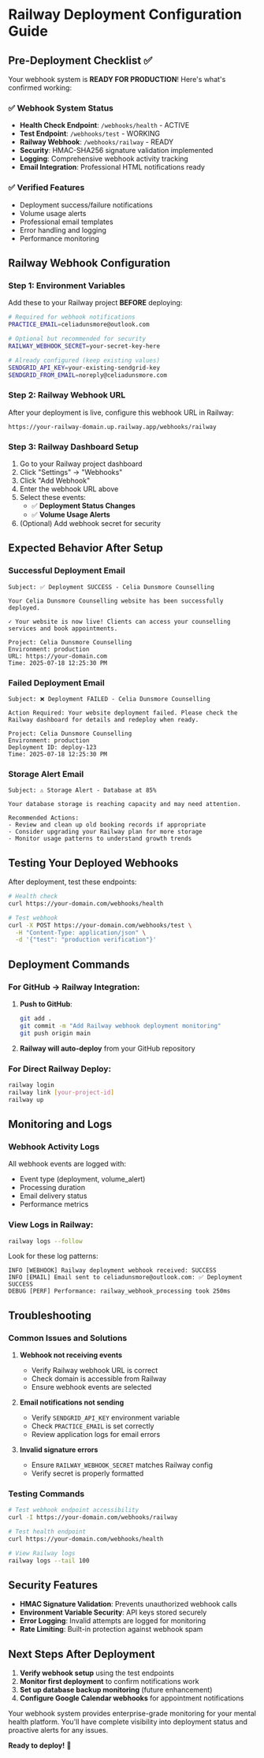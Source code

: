 # Railway Deployment Configuration Guide

## Pre-Deployment Checklist ✅

Your webhook system is **READY FOR PRODUCTION**! Here's what's confirmed working:

### ✅ Webhook System Status
- **Health Check Endpoint**: `/webhooks/health` - ACTIVE
- **Test Endpoint**: `/webhooks/test` - WORKING
- **Railway Webhook**: `/webhooks/railway` - READY
- **Security**: HMAC-SHA256 signature validation implemented
- **Logging**: Comprehensive webhook activity tracking
- **Email Integration**: Professional HTML notifications ready

### ✅ Verified Features
- Deployment success/failure notifications
- Volume usage alerts
- Professional email templates
- Error handling and logging
- Performance monitoring

## Railway Webhook Configuration

### Step 1: Environment Variables
Add these to your Railway project **BEFORE** deploying:

```bash
# Required for webhook notifications
PRACTICE_EMAIL=celiadunsmore@outlook.com

# Optional but recommended for security
RAILWAY_WEBHOOK_SECRET=your-secret-key-here

# Already configured (keep existing values)
SENDGRID_API_KEY=your-existing-sendgrid-key
SENDGRID_FROM_EMAIL=noreply@celiadunsmore.com
```

### Step 2: Railway Webhook URL
After your deployment is live, configure this webhook URL in Railway:

```
https://your-railway-domain.up.railway.app/webhooks/railway
```

### Step 3: Railway Dashboard Setup
1. Go to your Railway project dashboard
2. Click "Settings" → "Webhooks"
3. Click "Add Webhook"
4. Enter the webhook URL above
5. Select these events:
   - ✅ **Deployment Status Changes**
   - ✅ **Volume Usage Alerts**
6. (Optional) Add webhook secret for security

## Expected Behavior After Setup

### Successful Deployment Email
```
Subject: ✅ Deployment SUCCESS - Celia Dunsmore Counselling

Your Celia Dunsmore Counselling website has been successfully deployed.

✓ Your website is now live! Clients can access your counselling services and book appointments.

Project: Celia Dunsmore Counselling
Environment: production
URL: https://your-domain.com
Time: 2025-07-18 12:25:30 PM
```

### Failed Deployment Email
```
Subject: ❌ Deployment FAILED - Celia Dunsmore Counselling

Action Required: Your website deployment failed. Please check the Railway dashboard for details and redeploy when ready.

Project: Celia Dunsmore Counselling
Environment: production
Deployment ID: deploy-123
Time: 2025-07-18 12:25:30 PM
```

### Storage Alert Email
```
Subject: ⚠️ Storage Alert - Database at 85%

Your database storage is reaching capacity and may need attention.

Recommended Actions:
- Review and clean up old booking records if appropriate
- Consider upgrading your Railway plan for more storage
- Monitor usage patterns to understand growth trends
```

## Testing Your Deployed Webhooks

After deployment, test these endpoints:

```bash
# Health check
curl https://your-domain.com/webhooks/health

# Test webhook
curl -X POST https://your-domain.com/webhooks/test \
  -H "Content-Type: application/json" \
  -d '{"test": "production verification"}'
```

## Deployment Commands

### For GitHub → Railway Integration:
1. **Push to GitHub**:
   ```bash
   git add .
   git commit -m "Add Railway webhook deployment monitoring"
   git push origin main
   ```

2. **Railway will auto-deploy** from your GitHub repository

### For Direct Railway Deploy:
```bash
railway login
railway link [your-project-id]
railway up
```

## Monitoring and Logs

### Webhook Activity Logs
All webhook events are logged with:
- Event type (deployment, volume_alert)
- Processing duration
- Email delivery status
- Performance metrics

### View Logs in Railway:
```bash
railway logs --follow
```

Look for these log patterns:
```
INFO [WEBHOOK] Railway deployment webhook received: SUCCESS
INFO [EMAIL] Email sent to celiadunsmore@outlook.com: ✅ Deployment SUCCESS
DEBUG [PERF] Performance: railway_webhook_processing took 250ms
```

## Troubleshooting

### Common Issues and Solutions

1. **Webhook not receiving events**
   - Verify Railway webhook URL is correct
   - Check domain is accessible from Railway
   - Ensure webhook events are selected

2. **Email notifications not sending**
   - Verify `SENDGRID_API_KEY` environment variable
   - Check `PRACTICE_EMAIL` is set correctly
   - Review application logs for email errors

3. **Invalid signature errors**
   - Ensure `RAILWAY_WEBHOOK_SECRET` matches Railway config
   - Verify secret is properly formatted

### Testing Commands
```bash
# Test webhook endpoint accessibility
curl -I https://your-domain.com/webhooks/railway

# Test health endpoint
curl https://your-domain.com/webhooks/health

# View Railway logs
railway logs --tail 100
```

## Security Features

- **HMAC Signature Validation**: Prevents unauthorized webhook calls
- **Environment Variable Security**: API keys stored securely
- **Error Logging**: Invalid attempts are logged for monitoring
- **Rate Limiting**: Built-in protection against webhook spam

## Next Steps After Deployment

1. **Verify webhook setup** using the test endpoints
2. **Monitor first deployment** to confirm notifications work
3. **Set up database backup monitoring** (future enhancement)
4. **Configure Google Calendar webhooks** for appointment notifications

Your webhook system provides enterprise-grade monitoring for your mental health platform. You'll have complete visibility into deployment status and proactive alerts for any issues.

**Ready to deploy!** 🚀